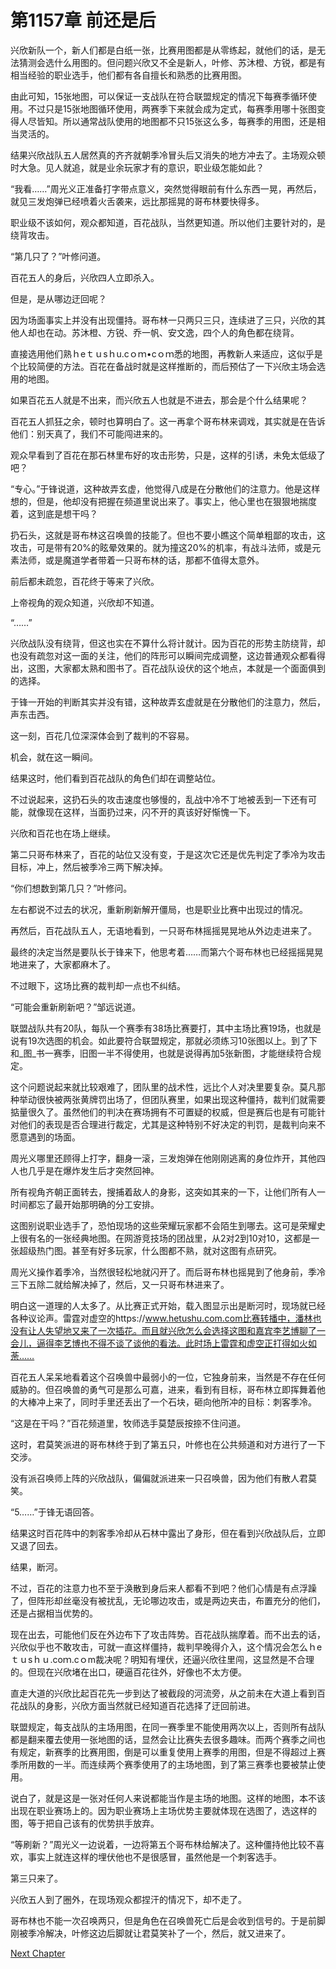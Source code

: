 # 第1157章 前还是后

兴欣新队一个，新人们都是白纸一张，比赛用图都是从零练起，就他们的话，是无法猜测会选什么用图的。但问题兴欣又不全是新人，叶修、苏沐橙、方锐，都是有相当经验的职业选手，他们都有各自擅长和熟悉的比赛用图。

由此可知，15张地图，可以保证一支战队在符合联盟规定的情况下每赛季循环使用。不过只是15张地图循环使用，两赛季下来就会成为定式，每赛季用哪十张图变得人尽皆知。所以通常战队使用的地图都不只15张这么多，每赛季的用图，还是相当灵活的。

结果兴欣战队五人居然真的齐齐就朝季冷冒头后又消失的地方冲去了。主场观众顿时大急。见人就追，就是业余玩家才有的意识，职业级怎能如此？

“我看……”周光义正准备打字带点意义，突然觉得眼前有什么东西一晃，再然后，就见三发炮弹已经喷着火舌袭来，远比那摇晃的哥布林要快得多。

职业级不该如何，观众都知道，百花战队，当然更知道。所以他们主要针对的，是绕背攻击。

“第几只了？”叶修问道。

百花五人的身后，兴欣四人立即杀入。

但是，是从哪边迂回呢？

因为场面事实上并没有出现僵持。哥布林一只两只三只，连续进了三只，兴欣的其他人却也在动。苏沐橙、方锐、乔一帆、安文逸，四个人的角色都在绕背。

直接选用他们熟ｈeｔｕsｈu.cｏｍ•cｏｍ悉的地图，再教新人来适应，这似乎是个比较简便的方法。百花在备战时就是这样推断的，而后预估了一下兴欣主场会选用的地图。

如果百花五人就是不出来，而兴欣五人也就是不进去，那会是个什么结果呢？

百花五人抓狂之余，顿时也算明白了。这一再拿个哥布林来调戏，其实就是在告诉他们：别天真了，我们不可能闯进来的。

观众早看到了百花在那石林里布好的攻击形势，只是，这样的引诱，未免太低级了吧？

“专心。”于锋说道，这种故弄玄虚，他觉得八成是在分散他们的注意力。他是这样想的，但是，他却没有把握在频道里说出来了。事实上，他心里也在狠狠地揣度着，这到底是想干吗？

扔石头，这就是哥布林这召唤兽的技能了。但也不要小瞧这个简单粗鄙的攻击，这攻击，可是带有20%的眩晕效果的。就为撞这20%的机率，有战斗法师，或是元素法师，或是魔道学者带着一只哥布林的话，那都不值得太意外。

前后都未疏忽，百花终于等来了兴欣。

上帝视角的观众知道，兴欣却不知道。

“……”

兴欣战队没有绕背，但这也实在不算什么将计就计。因为百花的形势主防绕背，却也没有疏忽对这一面的关注，他们的阵形可以瞬间完成调整，这边普通观众都看得出，这图，大家都太熟和图书了。百花战队设伏的这个地点，本就是一个面面俱到的选择。

于锋一开始的判断其实并没有错，这种故弄玄虚就是在分散他们的注意力，然后，声东击西。

这一刻，百花几位深深体会到了裁判的不容易。

机会，就在这一瞬间。

结果这时，他们看到百花战队的角色们却在调整站位。

不过说起来，这扔石头的攻击速度也够慢的，乱战中冷不丁地被丢到一下还有可能，就像现在这样，当面扔过来，闪不开的真该好好惭愧一下。

兴欣和百花也在场上继续。

第二只哥布林来了，百花的站位又没有变，于是这次它还是优先判定了季冷为攻击目标，冲上，然后被季冷三两下解决掉。

“你们想数到第几只？”叶修问。

左右都说不过去的状况，重新刷新解开僵局，也是职业比赛中出现过的情况。

再然后，百花战队五人，无语地看到，一只哥布林摇摇晃晃地从外边走进来了。

最终的决定当然是要队长于锋来下，他思考着……而第六个哥布林也已经摇摇晃晃地进来了，大家都麻木了。

不过眼下，这场比赛的裁判却一点也不纠结。

“可能会重新刷新吧？”邹远说道。

联盟战队共有20队，每队一个赛季有38场比赛要打，其中主场比赛19场，也就是说有19次选图的机会。如此要符合联盟规定，那就必须练习10张图以上。到了下和_图_书一赛季，旧图一半不得使用，也就是说得再加5张新图，才能继续符合规定。

这个问题说起来就比较艰难了，团队里的战术性，远比个人对决里要复杂。莫凡那种举动很快被两张黄牌罚出场了，但团队赛里，如果出现这种僵持，裁判们就需要掂量很久了。虽然他们的判决在赛场拥有不可置疑的权威，但是赛后也是有可能针对他们的表现是否合理进行裁定，尤其是这种特别不好决定的判罚，是裁判向来不愿意遇到的场面。

周光义哪里还顾得上打字，翻身一滚，三发炮弹在他刚刚逃离的身位炸开，其他四人也几乎是在爆炸发生后才突然回神。

所有视角齐朝正面转去，搜捕着敌人的身影，这突如其来的一下，让他们所有人一时间都忘了最开始那明确的分工安排。

这图别说职业选手了，恐怕现场的这些荣耀玩家都不会陌生到哪去。这可是荣耀史上很有名的一张经典地图。在网游竞技场的团战里，从2对2到10对10，这都是一张超级热门图。甚至有好多玩家，什么图都不熟，就对这图有点研究。

周光义操作着季冷，当然很轻松地就闪开了。而后哥布林也摇晃到了他身前，季冷三下五除二就给解决掉了，然后，又一只哥布林进来了。

明白这一道理的人太多了。从比赛正式开始，载入图显示出是断河时，现场就已经各种议论声。雷霆对虚空的https://www.hetushu.com.com比赛转播中，潘林也没有让人失望地又来了一次插花。而且就兴欣怎么会选择这图和嘉宾李艺博聊了一会儿，逼得李艺博也不得不谈了谈他的看法。此时场上雷霆和虚空正打得如火如荼……

百花五人呆呆地看着这个召唤兽中最弱小的一位，它独身前来，当然是不存在任何威胁的。但召唤兽的勇气可是那么可嘉，进来，看到有目标，哥布林立即挥舞着他的大棒冲上来了，同时手里还丢出了一个石块，砸向他所冲的目标：刺客季冷。

“这是在干吗？”百花频道里，牧师选手莫楚辰按捺不住问道。

这时，君莫笑派进的哥布林终于到了第五只，叶修也在公共频道和对方进行了一下交涉。

没有派召唤师上阵的兴欣战队，偏偏就派进来一只召唤兽，因为他们有散人君莫笑。

“5……”于锋无语回答。

结果这时百花阵中的刺客季冷却从石林中露出了身形，但在看到兴欣战队后，立即又退了回去。

结果，断河。

不过，百花的注意力也不至于涣散到身后来人都看不到吧？他们心情是有点浮躁了，但阵形却丝毫没有被扰乱，无论哪边攻击，或是两边夹击，布置充分的他们，还是占据相当优势的。

现在出去，可能他们反在外边布下了攻击阵势。百花战队揣摩着。而不出去的话，兴欣似乎也不敢攻击，可就一直这样僵持，裁判早晚得介入，这个情况会怎么ｈeｔｕsｈｕ.coｍ.cｏm裁决呢？明知有埋伏，还逼兴欣往里闯，这显然是不合理的。但现在兴欣堵在出口，硬逼百花往外，好像也不太方便。

直走大道的兴欣比起百花先一步到达了被截段的河流旁，从之前未在大道上看到百花战队的身影，兴欣方面当然就已经知道百花选择了迂回前进。

联盟规定，每支战队的主场用图，在同一赛季里不能使用两次以上，否则所有战队都是翻来覆去使用一张地图的话，显然会让比赛失去很多趣味。而两个赛季之间也有规定，新赛季的比赛用图，倒是可以重复使用上赛季的用图，但是不得超过上赛季所用数的一半。而连续两个赛季使用了的主场地图，到了第三赛季也要被禁止使用。

说白了，就是这是一张对任何人来说都能当作是主场的地图。这样的地图，本不该出现在职业赛场上的。因为职业赛场上主场优势主要就体现在选图了，选这样的图，等于把自己该有的优势拱手放弃。

“等刷新？”周光义一边说着，一边将第五个哥布林给解决了。这种僵持他比较不喜欢，事实上就连这样的埋伏他也不是很感冒，虽然他是一个刺客选手。

第三只来了。

兴欣五人到了圈外，在现场观众都捏汗的情况下，却不走了。

哥布林也不能一次召唤两只，但是角色在召唤兽死亡后是会收到信号的。于是前脚刚被季冷解决，叶修这边后脚就让君莫笑补了一个，然后，就又进来了。



[Next Chapter](%E7%AC%AC1158%E7%AB%A0%20%E5%A4%B9%E5%87%BB.md)